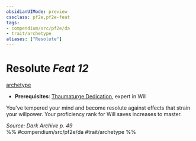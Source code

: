 ```yaml
---
obsidianUIMode: preview
cssclass: pf2e,pf2e-feat
tags:
- compendium/src/pf2e/da
- trait/archetype
aliases: ["Resolute"]
---
```

# Resolute  *Feat 12*  
[archetype](../../Rules/traits/archetype.md)  

- **Prerequisites**: [Thaumaturge Dedication](thaumaturge-dedication-da.md), expert in Will

You've tempered your mind and become resolute against effects that strain your willpower. Your proficiency rank for Will saves increases to master.

*Source: Dark Archive p. 49*  
%% #compendium/src/pf2e/da #trait/archetype %%